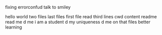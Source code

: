 fixing errorconfud
talk to smiley

hello world
two files 
last files
first file
read third lines
cwd content
readme
read me
d me
i am a student
d my uniqueness
d me on
that files
better learning

